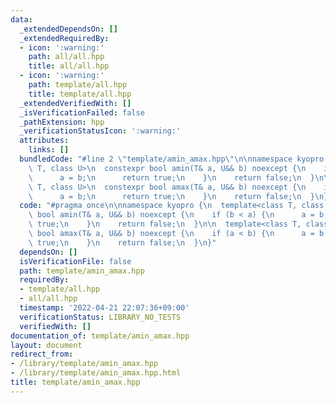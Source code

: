 ```yaml
---
data:
  _extendedDependsOn: []
  _extendedRequiredBy:
  - icon: ':warning:'
    path: all/all.hpp
    title: all/all.hpp
  - icon: ':warning:'
    path: template/all.hpp
    title: template/all.hpp
  _extendedVerifiedWith: []
  _isVerificationFailed: false
  _pathExtension: hpp
  _verificationStatusIcon: ':warning:'
  attributes:
    links: []
  bundledCode: "#line 2 \"template/amin_amax.hpp\"\n\nnamespace kyopro {\n  template<class\
    \ T, class U>\n  constexpr bool amin(T& a, U&& b) noexcept {\n    if (b < a) {\n\
    \      a = b;\n      return true;\n    }\n    return false;\n  }\n\n  template<class\
    \ T, class U>\n  constexpr bool amax(T& a, U&& b) noexcept {\n    if (a < b) {\n\
    \      a = b;\n      return true;\n    }\n    return false;\n  }\n}\n"
  code: "#pragma once\n\nnamespace kyopro {\n  template<class T, class U>\n  constexpr\
    \ bool amin(T& a, U&& b) noexcept {\n    if (b < a) {\n      a = b;\n      return\
    \ true;\n    }\n    return false;\n  }\n\n  template<class T, class U>\n  constexpr\
    \ bool amax(T& a, U&& b) noexcept {\n    if (a < b) {\n      a = b;\n      return\
    \ true;\n    }\n    return false;\n  }\n}"
  dependsOn: []
  isVerificationFile: false
  path: template/amin_amax.hpp
  requiredBy:
  - template/all.hpp
  - all/all.hpp
  timestamp: '2022-04-21 22:07:36+09:00'
  verificationStatus: LIBRARY_NO_TESTS
  verifiedWith: []
documentation_of: template/amin_amax.hpp
layout: document
redirect_from:
- /library/template/amin_amax.hpp
- /library/template/amin_amax.hpp.html
title: template/amin_amax.hpp
---
```

